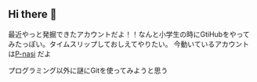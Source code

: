 ## Hi there 👋
最近やっと発掘できたアカウントだよ！！なんと小学生の時にGtiHubをやってみたっぽい。タイムスリップしておしえてやりたい。
今動いているアカウントは[P-nasi](https://github.com/p-nasimonan) だよ


プログラミング以外に謎にGitを使ってみようと思う
